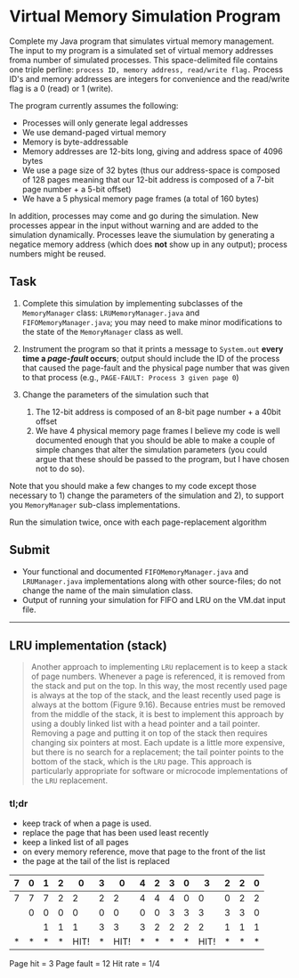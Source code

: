 # Virtual Memory Simulation Program

Complete my Java program that simulates virtual memory management.  The input to my program is a simulated set of virtual memory addresses froma  number of simulated processes.  This space-delimited file contains one triple perline: `process ID, memory address, read/write flag.`  Process ID's and memory addresses are integers for convenience and the read/write flag is a 0 (read) or 1 (write).

The program currently assumes the following:
* Processes will only generate legal addresses
* We use demand-paged virtual memory
* Memory is byte-addressable
* Memory addresses are 12-bits long, giving and address space of 4096 bytes
* We use a page size of 32 bytes (thus our address-space is composed of 128 pages meaning that our 12-bit address is composed of a 7-bit page number + a 5-bit offset)
* We have a 5 physical memory page frames (a total of 160 bytes)

In addition, processes may come and go during the simulation.  New processes appear in the input without warning and are added to the simulation dynamically.  Processes leave the siumulation by generating a negatice memory address (which does **not** show up in any output); process numbers might be reused. 

## Task
1. Complete this simulation by implementing subclasses of the `MemoryManager` class: `LRUMemoryManager.java` and `FIFOMemoryManager.java`; you may need to make minor modifications to the state of the `MemoryManager` class as well.


2. Instrument the program so that it prints a message to `System.out` **every time a *page-fault* occurs**; output should include the ID of the process that caused the page-fault and the physical page number that was given to that process (e.g., `PAGE-FAULT: Process 3 given page 0`)


3. Change the parameters of the simulation such that 
    1. The 12-bit address is composed of an 8-bit page number + a 40bit offset
    2. We have 4 physical memory page frames
    I believe my code is well documented enough that you should be able to make a couple of simple changes that alter the simulation parameters (you could argue that these should be passed to the program, but I have chosen not to do so).

Note that you should make a few changes to my code except those necessary to 1) change the parameters of the simulation and 2), to support you `MemoryManager` sub-class implementations.

Run the simulation twice, once with each page-replacement algorithm

## Submit

* Your functional and documented `FIFOMemoryManager.java` and `LRUManager.java` implementations along with other source-files; do not change the name of the main simulation class.
* Output of running your simulation for FIFO and LRU on the VM.dat input file.

---

## LRU implementation (stack)
> Another approach to implementing `LRU` replacement is to keep a stack of page numbers.  Whenever a page is referenced, it is removed from the stack and put on the top.  In this way, the most recently used page is always at the top of the stack, and the least recently used page is always at the bottom (Figure 9.16).  Because entries must be removed from the middle of the stack, it is best to implement this approach by using a doubly linked list with a head pointer and a tail pointer.  Removing a page and putting it on top of the stack then requires changing six pointers at most.  Each update is a little more expensive, but there is no search for a replacement; the tail pointer points to the bottom of the stack, which is the `LRU` page.  This approach is particularly appropriate for software or microcode implementations of the `LRU` replacement.

### tl;dr
* keep track of when a page is used.
* replace the page that has been used least recently
* keep a linked list of all pages
* on every memory reference, move that page to the front of the list
* the page at the tail of the list is replaced

| 7 	| 0 	| 1 	| 2 	| 0    	| 3 	| 0    	| 4 	| 2 	| 3 	| 0 	| 3    	| 2 	| 2 	| 0 	|
|---	|---	|---	|---	|------	|---	|------	|---	|---	|---	|---	|------	|---	|---	|---	|
| 7 	| 7 	| 7 	| 2 	| 2    	| 2 	| 2    	| 4 	| 4 	| 4 	| 0 	| 0    	| 0 	| 2 	| 2 	|
|   	| 0 	| 0 	| 0 	| 0    	| 0 	| 0    	| 0 	| 0 	| 3 	| 3 	| 3    	| 3 	| 3 	| 0 	|
|   	|   	| 1 	| 1 	| 1    	| 3 	| 3    	| 3 	| 2 	| 2 	| 2 	| 2    	| 1 	| 1 	| 1 	|
| * 	| * 	| * 	| * 	| HIT! 	| * 	| HIT! 	| * 	| * 	| * 	| * 	| HIT! 	| * 	| * 	| * 	|


Page hit = 3
Page fault = 12
Hit rate = 1/4

